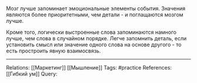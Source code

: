 Мозг лучше запоминает эмоциональные элементы события. Значения являются более приоритетными, чем детали - и поглащаются мозгом лучше. 

Кроме того, логически выстроенные слова запоминаются намного лучше, чем слова в случайном порядке. Легче запомнить деталь, если установить смысл или значение одного слова на основе другого - то есть простроить явную взаимосвязь. 

___
Relations: [[Маркетинг]] [[Мышление]] 
Tags: #practice 
References: [[Гибкий ум]] 
Query: 